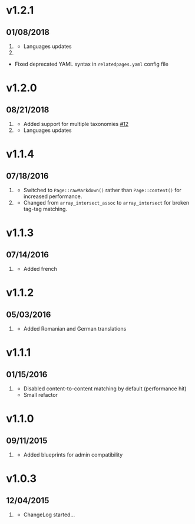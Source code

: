 # v1.2.1
## 01/08/2018

1. [](#improved)
    * Languages updates
1. [](#bugfix)
  * Fixed deprecated YAML syntax in `relatedpages.yaml` config file

# v1.2.0
## 08/21/2018

1. [](#new)
    * Added support for multiple taxonomies [#12](https://github.com/getgrav/grav-plugin-relatedpages/pull/12)
1. [](#improved)
    * Languages updates
    
# v1.1.4
## 07/18/2016

1. [](#improved)
    * Switched to `Page::rawMarkdown()` rather than `Page::content()` for increased performance.
1. [](#bugfix)    
    * Changed from `array_intersect_assoc` to `array_intersect` for broken tag-tag matching.

# v1.1.3
## 07/14/2016

1. [](#improved)
    * Added french

# v1.1.2
## 05/03/2016

1. [](#new)
    * Added Romanian and German translations

# v1.1.1
## 01/15/2016

1. [](#improved)
    * Disabled content-to-content matching by default (performance hit)
    * Small refactor

# v1.1.0
## 09/11/2015

1. [](#improved)
    * Added blueprints for admin compatibility
   
# v1.0.3
## 12/04/2015

1. [](#new)
    * ChangeLog started...
